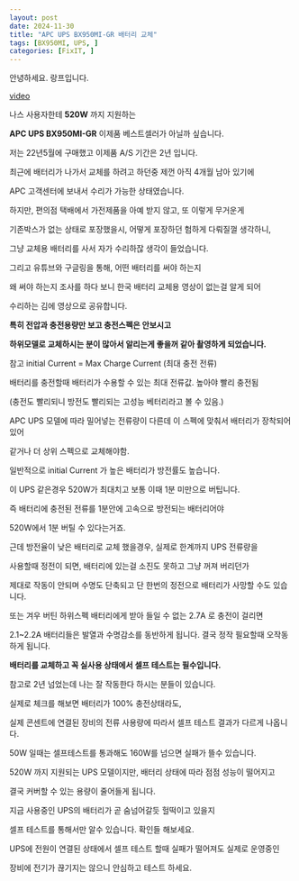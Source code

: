 ```yaml
---
layout: post
date: 2024-11-30
title: "APC UPS BX950MI-GR 배터리 교체"
tags: [BX950MI, UPS, ]
categories: [FixIT, ]
---
```



안녕하세요. 랑프입니다.


[video](https://youtu.be/l8HzhEoHXaM)


나스 사용자한테 **520W** 까지 지원하는


**APC UPS BX950MI-GR** 이제품 베스트셀러가 아닐까 싶습니다.


저는 22년5월에 구매했고 이제품 A/S 기간은 2년 입니다.


최근에 배터리가 나가서 교체를 하려고 하던중 제껀 아직 4개월 남아 있기에


APC 고객센터에 보내서 수리가 가능한 상태였습니다.


하지만, 편의점 택배에서 가전제품을 아예 받지 않고, 또 이렇게 무거운게


기존박스가 없는 상태로 포장했을시, 어떻게 포장하던 험하게 다뤄질껄 생각하니,


그냥 교체용 배터리를 사서 자가 수리하잖 생각이 들었습니다.


그리고 유튜브와 구글링을 통해, 어떤 배터리를 써야 하는지


왜 써야 하는지 조사를 하다 보니 한국 배터리 교체용 영상이 없는걸 알게 되어


수리하는 김에 영상으로 공유합니다.


**특히 전압과 충전용량만 보고 충전스펙은 안보시고**


**하위모델로 교체하시는 분이 많아서 알리는게 좋을꺼 같아 촬영하게 되었습니다.**


참고 initial Current = Max Charge Current (최대 충전 전류)


배터리를 충전할때 배터리가 수용할 수 있는 최대 전류값. 높아야 빨리 충전됨


(충전도 빨리되니 방전도 빨리되는 고성능 베터리라고 볼 수 있음.)


APC UPS 모델에 따라 밀어넣는 전류량이 다른데 이 스펙에 맞춰서 배터리가 장착되어 있어


같거나 더 상위 스펙으로 교체해야함.


일반적으로 initial Current 가 높은 배터리가 방전률도 높습니다.


이 UPS 같은경우 520W가 최대치고 보통 이때 1분 미만으로 버팁니다.


즉 배터리에 충전된 전류를 1분안에 고속으로 방전되는 배터리어야


520W에서 1분 버틸 수 있다는거죠.


근데 방전율이 낮은 배터리로 교체 했을경우, 실제로 한계까지 UPS 전류량을


사용할때 정전이 되면, 배터리에 있는걸 소진도 못하고 그냥 꺼져 버리던가


제대로 작동이 안되며 수명도 단축되고 단 한번의 정전으로 배터리가 사망할 수도 있습니다.


또는 겨우 버틴 하위스펙 배터리에게 받아 들일 수 없는 2.7A 로 충전이 걸리면


2.1~2.2A 배터리들은 발열과 수명감소를 동반하게 됩니다. 결국 정작 필요할때 오작동하게 됩니다.


**배터리를 교체하고 꼭 실사용 상태에서 셀프 테스트는 필수입니다.**


참고로 2년 넘었는데 나는 잘 작동한다 하시는 분들이 있습니다.


실제로 체크를 해보면 배터리가 100% 충전상태라도,


실제 콘센트에 연결된 장비의 전류 사용량에 따라서 셀프 테스트 결과가 다르게 나옵니다.


50W 일때는 셀프테스트를 통과해도 160W를 넘으면 실패가 뜰수 있습니다.


520W 까지 지원되는 UPS 모델이지만, 배터리 상태에 따라 점점 성능이 떨어지고


결국 커버할 수 있는 용량이 줄어들게 됩니다.


지금 사용중인 UPS의 배터리가 곧 숨넘어갈듯 헐떡이고 있을지


셀프 테스트를 통해서만 알수 있습니다. 확인들 해보세요.


UPS에 전원이 연결된 상태에서 셀프 테스트 할때 실패가 떨어져도 실제로 운영중인


장비에 전기가 끊기지는 않으니 안심하고 테스트 하세요.

